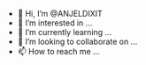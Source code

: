 - 👋 Hi, I’m @ANJELDIXIT
- 👀 I’m interested in ...
- 🌱 I’m currently learning ...
- 💞️ I’m looking to collaborate on ...
- 📫 How to reach me ...

<!---
ANJELDIXIT/ANJELDIXIT is a ✨ special ✨ repository because its `README.md` (this file) appears on your GitHub profile.
You can click the Preview link to take a look at your changes.
--->
